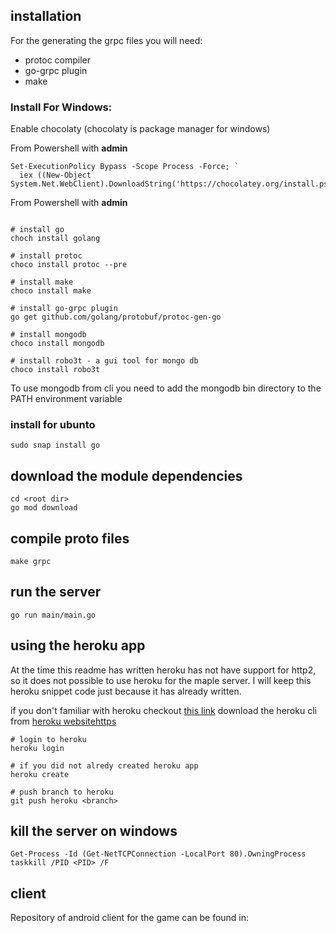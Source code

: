 ## installation

For the generating the grpc files you will need:
* protoc compiler
* go-grpc plugin
* make

### Install For Windows:

Enable chocolaty (chocolaty is package manager for windows)

From Powershell with **admin** 
```
Set-ExecutionPolicy Bypass -Scope Process -Force; `
  iex ((New-Object System.Net.WebClient).DownloadString('https://chocolatey.org/install.ps1'))
```

From Powershell with **admin** 
```

# install go
choch install golang

# install protoc
choco install protoc --pre

# install make
choco install make 

# install go-grpc plugin
go get github.com/golang/protobuf/protoc-gen-go

# install mongodb
choco install mongodb

# install robo3t - a gui tool for mongo db
choco install robo3t
```

To use mongodb from cli you need to add the mongodb bin directory to
the PATH environment variable

### install for ubunto
```
sudo snap install go
```

## download the module dependencies 
```
cd <root dir> 
go mod download
```

## compile proto files
```
make grpc
```

## run the server
```
go run main/main.go
```

## using the heroku app

At the time this readme has written heroku has not have support for http2, so it does not possible to use
heroku for the maple server. I will keep this heroku snippet code just because it has already written.   

if you don't familiar with heroku checkout [this link](https://devcenter.heroku.com/articles/getting-started-with-go#set-up) 
download the heroku cli from [heroku websitehttps](https://devcenter.heroku.com/articles/heroku-cli)

```
# login to heroku
heroku login

# if you did not alredy created heroku app
heroku create

# push branch to heroku
git push heroku <branch>
```

## kill the server on windows 
```
Get-Process -Id (Get-NetTCPConnection -LocalPort 80).OwningProcess
taskkill /PID <PID> /F
```

## client

Repository of android client for the game can be found in: 
 